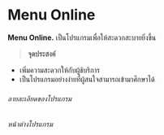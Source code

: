 # Menu Online
**Menu Online.** เป็นโปรแกรมเพื่อให้สะดวกสะบายยิ่งขึ้น
> **จุดประสงค์**
- เพิ่มความสะดวกให้กับผู้ช้บริการ
- เป็นโปรแกรมอย่างง่ายที่ผู้สนใจสามารถเข้ามาศึกษาได้
###### ลายละเอียดของโปรแกรม

*หน้าต่างโปรแกรม*
